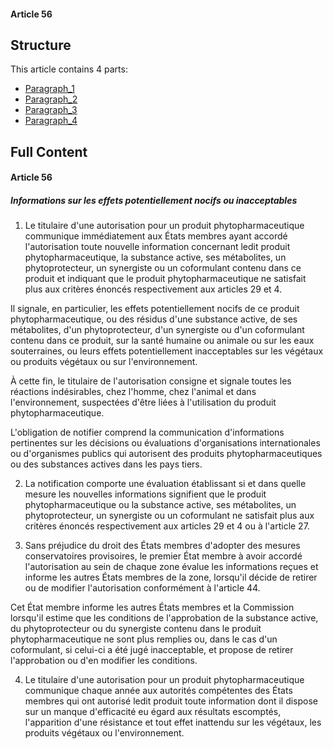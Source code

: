 #### Article 56

## Structure

This article contains 4 parts:

- [Paragraph_1](./Paragraph_1.md)
- [Paragraph_2](./Paragraph_2.md)
- [Paragraph_3](./Paragraph_3.md)
- [Paragraph_4](./Paragraph_4.md)

## Full Content

#### Article 56
##### Informations sur les effets potentiellement nocifs ou inacceptables

1. Le titulaire d'une autorisation pour un produit phytopharmaceutique communique immédiatement aux États membres ayant accordé l'autorisation toute nouvelle information concernant ledit produit phytopharmaceutique, la substance active, ses métabolites, un phytoprotecteur, un synergiste ou un coformulant contenu dans ce produit et indiquant que le produit phytopharmaceutique ne satisfait plus aux critères énoncés respectivement aux articles 29 et 4.

Il signale, en particulier, les effets potentiellement nocifs de ce produit phytopharmaceutique, ou des résidus d'une substance active, de ses métabolites, d'un phytoprotecteur, d'un synergiste ou d'un coformulant contenu dans ce produit, sur la santé humaine ou animale ou sur les eaux souterraines, ou leurs effets potentiellement inacceptables sur les végétaux ou produits végétaux ou sur l'environnement.

À cette fin, le titulaire de l'autorisation consigne et signale toutes les réactions indésirables, chez l'homme, chez l'animal et dans l'environnement, suspectées d'être liées à l'utilisation du produit phytopharmaceutique.

L'obligation de notifier comprend la communication d'informations pertinentes sur les décisions ou évaluations d'organisations internationales ou d'organismes publics qui autorisent des produits phytopharmaceutiques ou des substances actives dans les pays tiers.

2. La notification comporte une évaluation établissant si et dans quelle mesure les nouvelles informations signifient que le produit phytopharmaceutique ou la substance active, ses métabolites, un phytoprotecteur, un synergiste ou un coformulant ne satisfait plus aux critères énoncés respectivement aux articles 29 et 4 ou à l'article 27.

3. Sans préjudice du droit des États membres d'adopter des mesures conservatoires provisoires, le premier État membre à avoir accordé l'autorisation au sein de chaque zone évalue les informations reçues et informe les autres États membres de la zone, lorsqu'il décide de retirer ou de modifier l'autorisation conformément à l'article 44.

Cet État membre informe les autres États membres et la Commission lorsqu'il estime que les conditions de l'approbation de la substance active, du phytoprotecteur ou du synergiste contenu dans le produit phytopharmaceutique ne sont plus remplies ou, dans le cas d'un coformulant, si celui-ci a été jugé inacceptable, et propose de retirer l'approbation ou d'en modifier les conditions.

4. Le titulaire d'une autorisation pour un produit phytopharmaceutique communique chaque année aux autorités compétentes des États membres qui ont autorisé ledit produit toute information dont il dispose sur un manque d'efficacité eu égard aux résultats escomptés, l'apparition d'une résistance et tout effet inattendu sur les végétaux, les produits végétaux ou l'environnement.